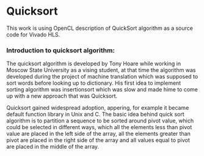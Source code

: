 # Quicksort

This work is using OpenCL description of QuickSort algorithm as a source code for Vivado HLS.

### Introduction to quicksort algorithm:

The quicksort algorithm is developed by Tony Hoare while working in Moscow State University as a vising student, at that time the algorithm was developed during the project of machine translation which was supposed to sort words before looking up to dictionary. His first idea to implement sorting algorithm was insertionsort which was slow and made hime to come up with a new approach that was Quicksort.


Quicksort gained widespread adoption, appering, for example it became default function library in Unix and C. The basic idea behind quick sort algorithm is to partition a sequence to be sorted around pivot value, which could be selected in different ways, which all the elements less than pivot value are placed in the left side of the array, all the elements greater than pivot are placed in the right side of the array and all values equal to pivot are placed in the middle of the array.   

